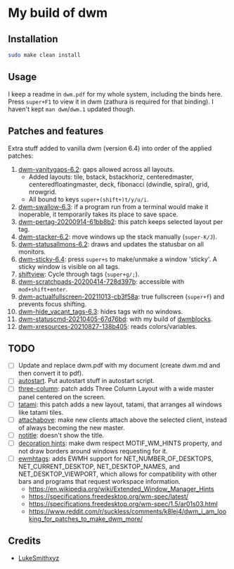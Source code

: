 # My build of dwm

## Installation

```bash
sudo make clean install
```

## Usage

I keep a readme in `dwm.pdf` for my whole system, including the binds here.
Press `super+F1` to view it in dwm (zathura is required for that binding).
I haven't kept `man dwm`/`dwm.1` updated though. 

## Patches and features

Extra stuff added to vanilla dwm (version 6.4) into order of the applied patches:

1. [dwm-vanitygaps-6.2](https://dwm.suckless.org/patches/vanitygaps/dwm-vanitygaps-6.2.diff): gaps allowed across all layouts.
    - Added layouts: tile, bstack, bstackhoriz, centeredmaster, centeredfloatingmaster, deck, fibonacci (dwindle, spiral), grid, nrowgrid.
    - All bound to keys `super+(shift+)t/y/u/i`.
2. [dwm-swallow-6.3](https://dwm.suckless.org/patches/swallow/dwm-swallow-6.3.diff): if a program run from a terminal would make it inoperable, it temporarily takes its place to save space.
3. [dwm-pertag-20200914-61bb8b2](https://dwm.suckless.org/patches/pertag/dwm-pertag-20200914-61bb8b2.diff): this patch keeps selected layout per tag.
4. [dwm-stacker-6.2](https://dwm.suckless.org/patches/stacker/dwm-stacker-6.2.diff): move windows up the stack manually (`super-K/J`).
5. [dwm-statusallmons-6.2](https://dwm.suckless.org/patches/statusallmons/dwm-statusallmons-6.2.diff): draws and updates the statusbar on all monitors.
6. [dwm-sticky-6.4](https://dwm.suckless.org/patches/sticky/dwm-sticky-6.4.diff): press `super+s` to make/unmake a window 'sticky'. A sticky window is visible on all tags.
7. [shiftview](https://dwm.suckless.org/patches/nextprev/): Cycle through tags (`super+g/;`).
8. [dwm-scratchpads-20200414-728d397b](https://dwm.suckless.org/patches/scratchpads/dwm-scratchpads-20200414-728d397b.diff): accessible with `mod+shift+enter`.
9. [dwm-actualfullscreen-20211013-cb3f58a](https://dwm.suckless.org/patches/actualfullscreen/dwm-actualfullscreen-20211013-cb3f58a.diff): true fullscreen (`super+f`) and prevents focus shifting.
10. [dwm-hide_vacant_tags-6.3](https://dwm.suckless.org/patches/hide_vacant_tags/dwm-hide_vacant_tags-6.3.diff): hides tags with no windows.
11. [dwm-statuscmd-20210405-67d76bd](https://dwm.suckless.org/patches/statuscmd/dwm-statuscmd-20210405-67d76bd.diff): with my build of [dwmblocks](https://github.com/v01dv/dwmblocks).
12. [dwm-xresources-20210827-138b405](https://dwm.suckless.org/patches/xresources/dwm-xresources-20210827-138b405.diff): reads colors/variables.

## TODO

- [ ] Update and replace dwm.pdf with my document (create dwm.md and then convert it to pdf).
- [ ] [autostart](https://dwm.suckless.org/patches/autostar). Put autostart stuff in autostart script.
- [ ] [three-column](https://dwm.suckless.org/patches/three-column/): patch adds Three Column Layout with a wide master panel centered on the screen.
- [ ] [tatami](https://dwm.suckless.org/patches/tatami/): this patch adds a new layout, tatami, that arranges all windows like tatami tiles.
- [ ] [attachabove](https://dwm.suckless.org/patches/attachabove/): make new clients attach above the selected client, instead of always becoming the new master.
- [ ] [notitle](https://dwm.suckless.org/patches/notitle/): doesn't show the title.
- [ ] [decoration hints](https://dwm.suckless.org/patches/decoration_hints/): make dwm respect MOTIF_WM_HINTS property, and not draw borders around windows requesting for it.
- [ ] [ewmhtags](https://dwm.suckless.org/patches/ewmhtags/): adds EWMH support for NET_NUMBER_OF_DESKTOPS, NET_CURRENT_DESKTOP, NET_DESKTOP_NAMES, and NET_DESKTOP_VIEWPORT, which allows for compatibility with other bars and programs that request workspace information.
    - https://en.wikipedia.org/wiki/Extended_Window_Manager_Hints
    - https://specifications.freedesktop.org/wm-spec/latest/
    - https://specifications.freedesktop.org/wm-spec/1.5/ar01s03.html
    - https://www.reddit.com/r/suckless/comments/k8lej4/dwm_i_am_looking_for_patches_to_make_dwm_more/

## Credits

- [LukeSmithxyz](https://github.com/LukeSmithxyz/dwm)
